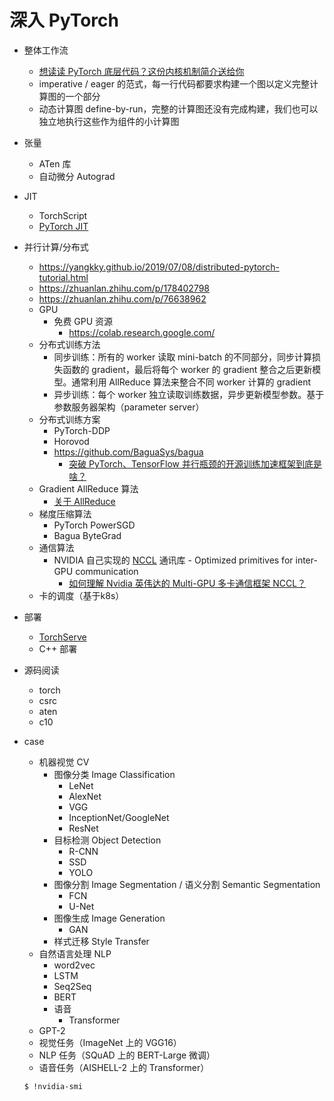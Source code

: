 # 深入 PyTorch

- 整体工作流
    - [想读读 PyTorch 底层代码？这份内核机制简介送给你](https://juejin.cn/post/6844903785198780424)
    - imperative / eager 的范式，每一行代码都要求构建一个图以定义完整计算图的一个部分
    - 动态计算图 define-by-run，完整的计算图还没有完成构建，我们也可以独立地执行这些作为组件的小计算图
- 张量
    - ATen 库
    - 自动微分 Autograd
- JIT
    - TorchScript
    - [PyTorch JIT](https://zhuanlan.zhihu.com/p/370455320)
- 并行计算/分布式
    - https://yangkky.github.io/2019/07/08/distributed-pytorch-tutorial.html
    - https://zhuanlan.zhihu.com/p/178402798
    - https://zhuanlan.zhihu.com/p/76638962
    - GPU
        - 免费 GPU 资源
            - https://colab.research.google.com/
    - 分布式训练方法
        - 同步训练：所有的 worker 读取 mini-batch 的不同部分，同步计算损失函数的 gradient，最后将每个 worker 的 gradient 整合之后更新模型。通常利用 AllReduce 算法来整合不同 worker 计算的 gradient
        - 异步训练：每个 worker 独立读取训练数据，异步更新模型参数。基于参数服务器架构（parameter server）
    - 分布式训练方案
        - PyTorch-DDP
        - Horovod
        - https://github.com/BaguaSys/bagua
            - [突破 PyTorch、TensorFlow 并行瓶颈的开源训练加速框架到底是啥？](https://www.infoq.cn/article/vhnupqbbomcmjc4sxu4b)
    - Gradient AllReduce 算法
        - [关于 AllReduce](https://zhuanlan.zhihu.com/p/100012827)
    - 梯度压缩算法
        - PyTorch PowerSGD
        - Bagua ByteGrad
    - 通信算法
        - NVIDIA 自己实现的 [NCCL](https://github.com/NVIDIA/nccl) 通讯库 - Optimized primitives for inter-GPU communication
            - [如何理解 Nvidia 英伟达的 Multi-GPU 多卡通信框架 NCCL？](https://www.zhihu.com/question/63219175)
    - 卡的调度（基于k8s）
- 部署
    - [TorchServe](https://github.com/pytorch/serve)
    - C++ 部署
- 源码阅读
    - torch
    - csrc
    - aten
    - c10
- case
    - 机器视觉 CV
        - 图像分类 Image Classification
            - LeNet
            - AlexNet
            - VGG
            - InceptionNet/GoogleNet
            - ResNet
        - 目标检测 Object Detection
            - R-CNN
            - SSD
            - YOLO
        - 图像分割 Image Segmentation / 语义分割 Semantic Segmentation
            - FCN
            - U-Net
        - 图像生成 Image Generation
            - GAN
        - 样式迁移 Style Transfer
    - 自然语言处理 NLP
        - word2vec
        - LSTM
        - Seq2Seq
        - BERT
        - 语音
            - Transformer
    - GPT-2
    - 视觉任务（ImageNet 上的 VGG16）
    - NLP 任务（SQuAD 上的 BERT-Large 微调）
    - 语音任务（AISHELL-2 上的 Transformer）

    ```
    $ !nvidia-smi
    ```